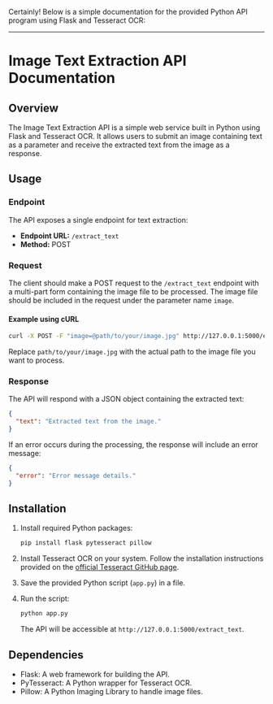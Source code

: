 Certainly! Below is a simple documentation for the provided Python API program using Flask and Tesseract OCR:

---

# Image Text Extraction API Documentation

## Overview

The Image Text Extraction API is a simple web service built in Python using Flask and Tesseract OCR. It allows users to submit an image containing text as a parameter and receive the extracted text from the image as a response.

## Usage

### Endpoint

The API exposes a single endpoint for text extraction:

- **Endpoint URL:** `/extract_text`
- **Method:** POST

### Request

The client should make a POST request to the `/extract_text` endpoint with a multi-part form containing the image file to be processed. The image file should be included in the request under the parameter name `image`.

#### Example using cURL

```bash
curl -X POST -F "image=@path/to/your/image.jpg" http://127.0.0.1:5000/extract_text
```

Replace `path/to/your/image.jpg` with the actual path to the image file you want to process.

### Response

The API will respond with a JSON object containing the extracted text:

```json
{
  "text": "Extracted text from the image."
}
```

If an error occurs during the processing, the response will include an error message:

```json
{
  "error": "Error message details."
}
```

## Installation

1. Install required Python packages:

   ```bash
   pip install flask pytesseract pillow
   ```

2. Install Tesseract OCR on your system. Follow the installation instructions provided on the [official Tesseract GitHub page](https://github.com/tesseract-ocr/tesseract).

3. Save the provided Python script (`app.py`) in a file.

4. Run the script:

   ```bash
   python app.py
   ```

   The API will be accessible at `http://127.0.0.1:5000/extract_text`.

## Dependencies

- Flask: A web framework for building the API.
- PyTesseract: A Python wrapper for Tesseract OCR.
- Pillow: A Python Imaging Library to handle image files.